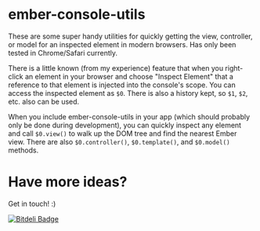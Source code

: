 # ember-console-utils

These are some super handy utilities for quickly getting the view, controller, or model for an inspected element in modern browsers. Has only been tested in Chrome/Safari currently.

There is a little known (from my experience) feature that when you right-click an element in your browser and choose "Inspect Element" that a reference to that element is injected into the console's scope. You can access the inspected element as `$0`. There is also a history kept, so `$1`, `$2`, etc. also can be used.

When you include ember-console-utils in your app (which should probably only be done during development), you can quickly inspect any element and call `$0.view()` to walk up the DOM tree and find the nearest Ember view. There are also `$0.controller()`, `$0.template()`, and `$0.model()` methods.

# Have more ideas?

Get in touch! :)

[![Bitdeli Badge](https://d2weczhvl823v0.cloudfront.net/ebryn/ember-console-utils/trend.png)](https://bitdeli.com/free "Bitdeli Badge")
